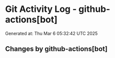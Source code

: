 # Git Activity Log - github-actions[bot]
Generated at: Thu Mar  6 05:32:42 UTC 2025
## Changes by github-actions[bot]
```diff
```
